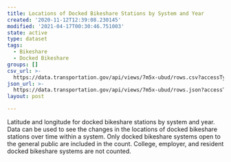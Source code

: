 ```yaml
---
title: Locations of Docked Bikeshare Stations by System and Year
created: '2020-11-12T12:39:08.230145'
modified: '2021-04-17T00:30:46.751003'
state: active
type: dataset
tags:
  - Bikeshare
  - Docked Bikeshare
groups: []
csv_url: >-
  https://data.transportation.gov/api/views/7m5x-ubud/rows.csv?accessType=DOWNLOAD
json_url: >-
  https://data.transportation.gov/api/views/7m5x-ubud/rows.json?accessType=DOWNLOAD
layout: post

---
```

Latitude and longitude for docked bikeshare stations by system and year. Data can be used to see the changes in the locations of docked bikeshare stations over time within a system. Only docked bikeshare systems open to the general public are included in the count. College, employer, and resident docked bikeshare systems are not counted.
